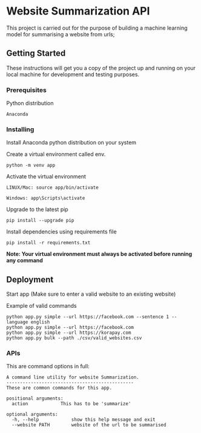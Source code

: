 # Website Summarization API

This project is carried out for the purpose of building a machine learning model for summarising a website from urls;

## Getting Started

These instructions will get you a copy of the project up and running on your local machine for development and testing purposes.


### Prerequisites

Python distribution

```
Anaconda
```

### Installing

Install Anaconda python distribution on your system

Create a virtual environment called env.

```
python -m venv app
```

Activate the virtual environment

```
LINUX/Mac: source app/bin/activate

Windows: app\Scripts\activate
```

Upgrade to the latest pip

```
pip install --upgrade pip
```

Install dependencies using requirements file

```
pip install -r requirements.txt
``` 
**Note: Your virtual environment must always be activated before running any command**

## Deployment

Start app (Make sure to enter a valid website to an existing website)


Example of valid commands

```
python app.py simple --url https://facebook.com --sentence 1 --language english
python app.py simple --url https://facebook.com 
python app.py simple --url https://korapay.com
python app.py bulk --path ./csv/valid_websites.csv
```


### APIs

This are command options in full:

```
A command line utility for website Summarization.
-----------------------------------------------
These are common commands for this app.

positional arguments:
  action            This has to be 'summarize'

optional arguments:
  -h, --help            show this help message and exit
  --website PATH        website of the url to be summarised



